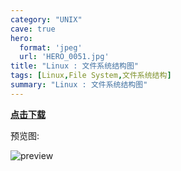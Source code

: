 ```yaml
---
category: "UNIX"
cave: true
hero:
  format: 'jpeg'
  url: 'HERO_0051.jpg'
title: "Linux : 文件系统结构图"
tags: [Linux,File System,文件系统结构]
summary: "Linux : 文件系统结构图"
---
```

[**点击下载**](https://img.blog.csdn.net/20150921183558340?watermark/2/text/aHR0cDovL2Jsb2cuY3Nkbi5uZXQv/font/5a6L5L2T/fontsize/400/fill/I0JBQkFCMA==/dissolve/70/gravity/Center)

预览图:

![preview](https://img.blog.csdn.net/20150921184311499?watermark/2/text/aHR0cDovL2Jsb2cuY3Nkbi5uZXQv/font/5a6L5L2T/fontsize/400/fill/I0JBQkFCMA==/dissolve/70/gravity/Center)
